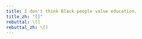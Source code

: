 ```yaml
---
title: I don't think Black people value education.
title_zh: "[]"
rebuttal: \[]
rebuttal_zh: \[]
---
```

